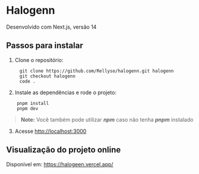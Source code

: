 # Halogenn

Desenvolvido com Next.js, versão 14

## Passos para instalar

 1. Clone o repositório:
```
	 git clone https://github.com/Rellyso/halogenn.git halogenn
	 git checkout halogenn
	 code .
```
   
2. Instale as dependências e rode o projeto:
```
    pnpm install
    pnpm dev
```
> **Note:** Você também pode utilizar ***npm*** caso não tenha ***pnpm*** instalado

3. Acesse [http://localhost:3000](http://localhost:3000)

## Visualização do projeto online

Disponível em: https://halogeen.vercel.app/
